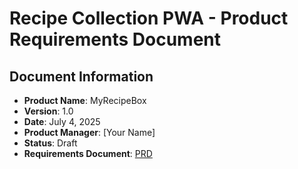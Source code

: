 # Recipe Collection PWA - Product Requirements Document

## Document Information
- **Product Name**: MyRecipeBox
- **Version**: 1.0
- **Date**: July 4, 2025
- **Product Manager**: [Your Name]
- **Status**: Draft
- **Requirements Document**: [PRD](./PRD.md)
